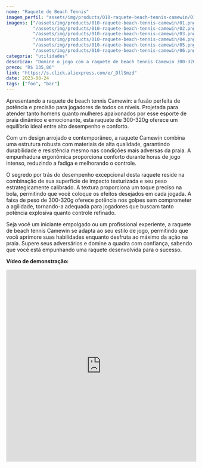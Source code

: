 ```yaml
---
nome: "Raquete de Beach Tennis"
imagem_perfil: "assets/img/products/010-raquete-beach-tennis-camewin/01.png"
imagens: ["/assets/img/products/010-raquete-beach-tennis-camewin/01.png", 
          "/assets/img/products/010-raquete-beach-tennis-camewin/02.png",
          "/assets/img/products/010-raquete-beach-tennis-camewin/03.png",
          "/assets/img/products/010-raquete-beach-tennis-camewin/04.png",
          "/assets/img/products/010-raquete-beach-tennis-camewin/05.png",
          "/assets/img/products/010-raquete-beach-tennis-camewin/06.png"]
categoria: "utilidades"
descricao: "Domine o jogo com a raquete de beach tennis Camewin 300-320g. Potência e controle excepcionais unidos em um design perfeito para homens e mulheres. Alcance o máximo desempenho na areia!"
preco: "R$ 135,86"
link: "https://s.click.aliexpress.com/e/_DllSmzd"
date: 2023-08-24
tags: ["foo", "bar"]
---
```


Apresentando a raquete de beach tennis Camewin: a fusão perfeita de potência e precisão para jogadores de todos os níveis. Projetada para atender tanto homens quanto mulheres apaixonados por esse esporte de praia dinâmico e emocionante, esta raquete de 300-320g oferece um equilíbrio ideal entre alto desempenho e conforto.

Com um design arrojado e contemporâneo, a raquete Camewin combina uma estrutura robusta com materiais de alta qualidade, garantindo durabilidade e resistência mesmo nas condições mais adversas da praia. A empunhadura ergonômica proporciona conforto durante horas de jogo intenso, reduzindo a fadiga e melhorando o controle.

O segredo por trás do desempenho excepcional desta raquete reside na combinação de sua superfície de impacto texturizada e seu peso estrategicamente calibrado. A textura proporciona um toque preciso na bola, permitindo que você coloque os efeitos desejados em cada jogada. A faixa de peso de 300-320g oferece potência nos golpes sem comprometer a agilidade, tornando-a adequada para jogadores que buscam tanto potência explosiva quanto controle refinado.

Seja você um iniciante empolgado ou um profissional experiente, a raquete de beach tennis Camewin se adapta ao seu estilo de jogo, permitindo que você aprimore suas habilidades enquanto desfruta ao máximo da ação na praia. Supere seus adversários e domine a quadra com confiança, sabendo que você está empunhando uma raquete desenvolvida para o sucesso.

**Vídeo de demonstração:**
<iframe 
  width="510"
  height="515"
  style="display:block"
  src="https://video.aliexpress-media.com/play/u/ae_sg_item/2681340747/p/1/e/6/t/10301/354160287854.mp4"
  frameborder="0"
  allow="accelerometer; autoplay; encrypted-media; gyroscope; picture-in-picture"
  allowfullscreen>
  
</iframe>

